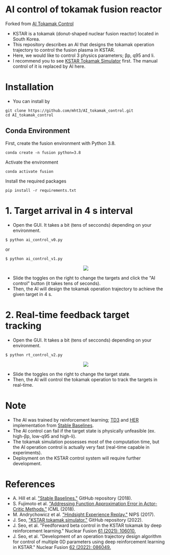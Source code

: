 # AI control of tokamak fusion reactor

Forked from [AI Tokamak Control](https://github.com/jaem-seo/AI_tokamak_control)

- KSTAR is a tokamak (donut-shaped nuclear fusion reactor) located in South Korea.
- This repository describes an AI that designs the tokamak operation trajectory to control the fusion plasma in KSTAR.
- Here, we would like to control 3 physics parameters; βp, q95 and li.
- I recommend you to see [KSTAR Tokamak Simulator](https://github.com/jaem-seo/KSTAR_tokamak_simulator) first. The manual control of it is replaced by AI here.

# Installation
- You can install by
```
git clone https://github.com/mht3/AI_tokamak_control.git
cd AI_tokamak_control
```
## Conda Environment

First, create the fusion environment with Python 3.8.
```
conda create -n fusion python=3.8
```

Activate the environment
```
conda activate fusion
```

Install the required packages
```
pip install -r requirements.txt
```

# 1. Target arrival in 4 s interval
- Open the GUI. It takes a bit (tens of secconds) depending on your environment.
```
$ python ai_control_v0.py
```
or
```
$ python ai_control_v1.py
```
<p align="center">
  <img src="https://user-images.githubusercontent.com/46472432/166656005-c37156f7-a7a4-4e2c-b714-e0a6319387f7.png">
</p>

- Slide the toggles on the right to change the targets and click the "AI control" button (it takes tens of seconds).
- Then, the AI will design the tokamak operation trajectory to achieve the given target in 4 s.

# 2. Real-time feedback target tracking
- Open the GUI. It takes a bit (tens of secconds) depending on your environment.
```
$ python rt_control_v2.py
```
<p align="center">
  <img src="https://user-images.githubusercontent.com/46472432/168571826-9464756c-cd0b-4430-90db-4139d177082c.png">
</p>

- Slide the toggles on the right to change the target state.
- Then, the AI will control the tokamak operation to track the targets in real-time.

# Note
- The AI was trained by reinforcement learning; [TD3](https://arxiv.org/abs/1802.09477) and [HER](https://arxiv.org/abs/1707.01495) implementation from [Stable Baselines](https://github.com/hill-a/stable-baselines).
- The AI control can fail if the target state is physically unfeasible (ex. high-βp, low-q95 and high-li).
- The tokamak simulation possesses most of the computation time, but the AI operation control is actually very fast (real-time capable in experiments).
- Deployment on the KSTAR control system will require further development.

# References
- A. Hill et al. ["Stable Baselines."](https://github.com/hill-a/stable-baselines) GitHub repository (2018).
- S. Fujimoto et al. ["Addressing Function Approximation Error in Actor-Critic Methods."](https://arxiv.org/abs/1802.09477) ICML (2018).
- M. Andrychowicz et al. ["Hindsight Experience Replay."](https://arxiv.org/abs/1707.01495) NIPS (2017).
- J. Seo, ["KSTAR tokamak simulator."](https://github.com/jaem-seo/KSTAR_tokamak_simulator) GitHub repository (2022).
- J. Seo, et al. "Feedforward beta control in the KSTAR tokamak by deep reinforcement learning." Nuclear Fusion [61 (2021): 106010.](https://iopscience.iop.org/article/10.1088/1741-4326/ac121b/meta)
- J. Seo, et al. "Development of an operation trajectory design algorithm for control of multiple 0D parameters using deep reinforcement learning in KSTAR." Nuclear Fusion [62 (2022): 086049.](https://iopscience.iop.org/article/10.1088/1741-4326/ac79be/meta)
